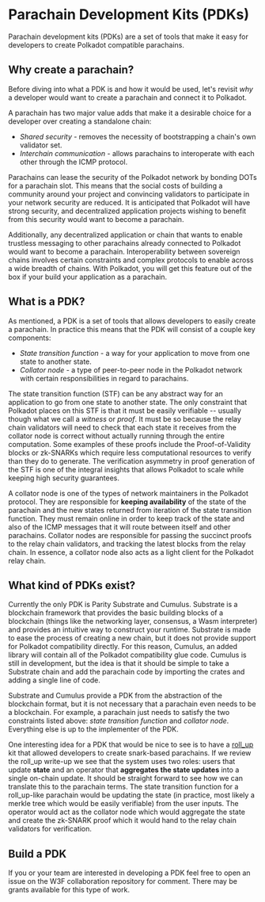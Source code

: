 # Parachain Development Kits (PDKs)

Parachain development kits (PDKs) are a set of tools that make it easy for developers to create Polkadot compatible parachains.

## Why create a parachain?

Before diving into what a PDK is and how it would be used, let's revisit _why_ a developer would want to create a parachain and connect it to Polkadot.

A parachain has two major value adds that make it a desirable choice for a developer over creating a standalone chain:

- _Shared security_ - removes the necessity of bootstrapping a chain's own validator set.
- _Interchain communication_ - allows parachains to interoperate with each other through the ICMP protocol.

Parachains can lease the security of the Polkadot network by bonding DOTs for a parachain slot. This means that the social costs of building a community around your project and convincing validators to participate in your network security are reduced. It is anticipated that Polkadot will have strong security, and decentralized application projects wishing to benefit from this security would want to become a parachain. 

Additionally, any decentralized application or chain that wants to enable trustless messaging to other parachains already connected to Polkadot would want to become a parachain. Interoperability between sovereign chains involves certain constraints and complex protocols to enable across a wide breadth of chains. With Polkadot, you will get this feature out of the box if your build your application as a parachain.

## What is a PDK?

As mentioned, a PDK is a set of tools that allows developers to easily create a parachain. In practice this means that the PDK will consist of a couple key components:

- _State transition function_ - a way for your application to move from one state to another state.
- _Collator node_ - a type of peer-to-peer node in the Polkadot network with certain responsibilities in regard to parachains.

The state transition function (STF) can be any abstract way for an application to go from one state to another state. The only constraint that Polkadot places on this STF is that it must be easily verifiable -- usually though what we call a _witness_ or _proof_. It must be so because the relay chain validators will need to check that each state it receives from the collator node is correct without actually running through the entire computation. Some examples of these proofs include the Proof-of-Validity blocks or zk-SNARKs which require less computational resources to verify than they do to generate. The verification asymmetry in proof generation of the STF is one of the integral insights that allows Polkadot to scale while keeping high security guarantees.

A collator node is one of the types of network maintainers in the Polkadot protocol. They are responsible for **keeping availability** of the state of the parachain and the new states returned from iteration of the state transition function. They must remain online in order to keep track of the state and also of the ICMP messages that it will route between itself and other parachains. Collator nodes are responsible for passing the succinct proofs to the relay chain validators, and tracking the latest blocks from the relay chain. In essence, a collator node also acts as a light client for the Polkadot relay chain.

## What kind of PDKs exist?

Currently the only PDK is Parity Substrate and Cumulus. Substrate is a blockchain framework that provides the basic building blocks of a blockchain (things like the networking layer, consensus, a Wasm interpreter) and provides an intuitive way to construct your runtime. Substrate is made to ease the process of creating a new chain, but it does not provide support for Polkadot compatibility directly. For this reason, Cumulus, an added library will contain all of the Polkadot compatibility glue code. Cumulus is still in development, but the idea is that it should be simple to take a Substrate chain and add the parachain code by importing the crates and adding a single line of code.

Substrate and Cumulus provide a PDK from the abstraction of the blockchain format, but it is not necessary that a parachain even needs to be a blockchain. For example, a parachain just needs to satisfy the two constraints listed above: _state transition function_ and _collator node_. Everything else is up to the implementer of the PDK. 

One interesting idea for a PDK that would be nice to see is to have a [roll_up](https://ethresear.ch/t/roll-up-roll-back-snark-side-chain-17000-tps/3675) kit that allowed developers to create snark-based parachains. If we review the roll_up write-up we see that the system uses two roles: users that update **state** and an operator that **aggregates the state updates** into a single on-chain update. It should be straight forward to see how we can translate this to the parachain terms. The state transition function for a roll_up-like parachain would be updating the state (in practice, most likely a merkle tree which would be easily verifiable) from the user inputs. The operator would act as the collator node which would aggregate the state and create the zk-SNARK proof which it would hand to the relay chain validators for verification.

## Build a PDK

If you or your team are interested in developing a PDK feel free to open an issue on the W3F collaboration repository for comment. There may be grants available for this type of work.
